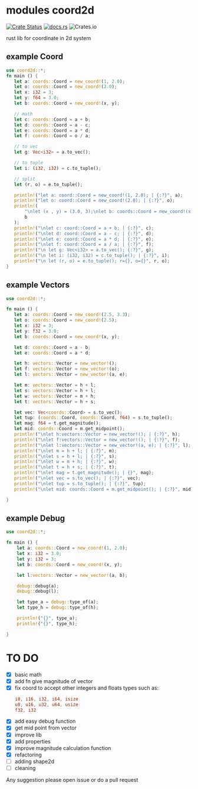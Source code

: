 # modules coord2d
[![Crate Status](https://img.shields.io/crates/v/coord2d?style=for-the-badge)](https://crates.io/crates/coord2d)
[![docs.rs](https://img.shields.io/docsrs/coord2d?style=for-the-badge)](https://docs.rs/coord2d/0.2.7/coord2d/)
![Crates.io](https://img.shields.io/crates/l/coord2d?style=for-the-badge)


rust lib for coordinate in 2d system

## example Coord

```rust
use coord2d::*;
fn main () {
   let a: coords::Coord = new_coord!(1, 2.0);
   let o: coords::Coord = new_coord!(2.0);
   let x: i32 = 3;
   let y: f64 = 3.0;
   let b: coords::Coord = new_coord!(x, y);

   // math
   let c: coords::Coord = a + b;
   let d: coords::Coord = a - c;
   let e: coords::Coord = a * d;
   let f: coords::Coord = o / a;

   // to vec
   let g: Vec<i32> = a.to_vec();

   // to tuple
   let i: (i32, i32) = c.to_tuple();

   // split
   let (r, o) = e.to_tuple();

   println!("let a: coord::Coord = new_coord!(1, 2.0); | {:?}", a);
   println!("let o: coord::Coord = new_coord!(2.0); | {:?}", o);
   println!(
       "\nlet (x , y) = (3.0, 3);\nlet b: coords::Coord = new_coord!(x, y); | {:?}",
       b
   );
   println!("\nlet c: coord::Coord = a + b; | {:?}", c);
   println!("\nlet d: coord::Coord = a - c; | {:?}", d);
   println!("\nlet e: coord::Coord = a * d; | {:?}", e);
   println!("\nlet f: coord::Coord = a / a; | {:?}", f);
   println!("\n let g: Vec<i32> = a.to_vec(); {:?}", g);
   println!("\n let i: (i32, i32) = c.to_tuple(); | {:?}", i);
   println!("\n let (r, o) = e.to_tuple(); r={}, o={}", r, o);
}
```
## example Vectors

```rust
use coord2d::*;

fn main () {
   let a: coords::Coord = new_coord!(2.5, 3.3);
   let o: coords::Coord = new_coord!(2.5);
   let x: i32 = 3;
   let y: f32 = 3.0;
   let b: coords::Coord = new_coord!(x, y);

   let d: coords::Coord = a - b;
   let e: coords::Coord = a * d;

   let h: vectors::Vector = new_vector!();
   let f: vectors::Vector = new_vector!(o);
   let l: vectors::Vector = new_vector!(a, e);

   let m: vectors::Vector = h + l;
   let s: vectors::Vector = h + l;
   let w: vectors::Vector = m + h;
   let t: vectors::Vector = h + s;

   let vec: Vec<coords::Coord> = s.to_vec();
   let tup: (coords::Coord, coords::Coord, f64) = s.to_tuple();
   let mag: f64 = t.get_magnitude();
   let mid: coords::Coord = m.get_midpoint();
   println!("\nlet h:vectors::Vector = new_vector!(); | {:?}", h);
   println!("\nlet f:vectors::Vector = new_vector!(); | {:?}", f);
   println!("\nlet l:vectors::Vector = new_vector!(a, e); | {:?}", l);
   println!("\nlet m = h + l; | {:?}", m);
   println!("\nlet s = h + l; | {:?}", s);
   println!("\nlet w = m + h; | {:?}", w);
   println!("\nlet t = h + s; | {:?}", t);
   println!("\nlet mag = t.get_magnitude(); | {}", mag);
   println!("\nlet vec = s.to_vec(); | {:?}", vec);
   println!("\nlet tup = s.to_tuple(); | {:?}", tup);
   println!("\nlet mid: coords::Coord = m.get_midpoint(); | {:?}", mid);

}
```

## example Debug

```rust
use coord2d::*;

fn main () {
    let a: coords::Coord = new_coord!(1, 2.0);
    let x: i32 = 3.0;
    let y: i32 = 3;
    let b: coords::Coord = new_coord!(x, y);

    let l:vectors::Vector = new_vector!(a, b);

    debug::debug(a);
    debug::debug(l);

    let type_a = debug::type_of(a);
    let type_h = debug::type_of(h);

    println!("{}", type_a);
    println!("{}", type_h);

}
```

# TO DO

- [X] basic math
- [X] add fn give magnitude of vector
- [X] fix coord to accept other integers and floats types such as:
    ```rust
    i8, i16, i32, i64, isize
    u8, u16, u32, u64, usize
    f32, i32
    ```
- [X] add easy debug function
- [X] get mid point from vector
- [x] improve lib
- [x] add properties
- [x] improve magnitude calculation function
- [x] refactoring
- [ ] adding shape2d
- [ ] cleaning

Any suggestion please open issue or do a pull request
